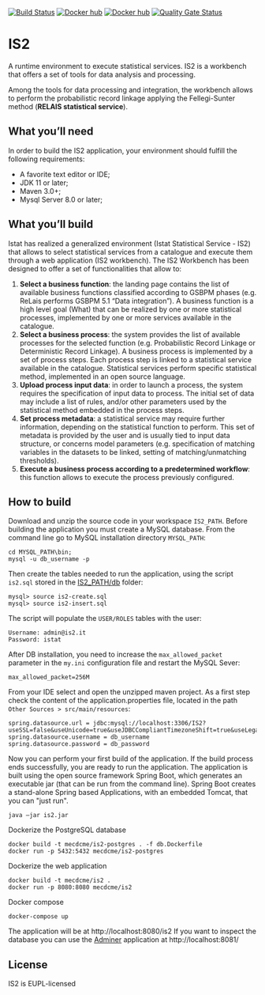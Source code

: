 [![Build Status](https://travis-ci.org/mecdcme/is2.svg?branch=master)](https://travis-ci.org/mecdcme/is2) 
[![Docker hub](https://img.shields.io/docker/cloud/automated/mecdcme/is2.svg?label=is2%20docker)](https://hub.docker.com/r/mecdcme/is2)
[![Docker hub](https://img.shields.io/docker/cloud/automated/mecdcme/is2-postgres.svg?label=is2-postgres%20docker)](https://hub.docker.com/r/mecdcme/is2-postgres)
[![Quality Gate Status](https://sonarcloud.io/api/project_badges/measure?project=mecdcme_is2&metric=alert_status)](https://sonarcloud.io/dashboard?id=mecdcme_is2)
# IS2
A runtime environment to execute statistical services. IS2 is a workbench that offers a set of tools for data analysis and processing. 

Among the tools for data processing and integration, the workbench allows to perform the probabilistic record linkage  applying the Fellegi-Sunter method (**RELAIS statistical service**). 
## What you’ll need
In order to build the IS2 application, your environment should fulfill the following requirements:

* A favorite text editor or IDE;
* JDK 11 or later; 
* Maven 3.0+;
* Mysql Server 8.0 or later;
 
## What you’ll build
Istat has realized a generalized environment (Istat Statistical Service - IS2) that allows to select statistical services from a catalogue and execute them through a web application (IS2 workbench).
The IS2 Workbench has been designed to offer a set of functionalities that allow to:
1.  **Select a business function**: the landing page contains the list of available business functions classified according to GSBPM phases (e.g. ReLais performs GSBPM 5.1 “Data integration”). A business function is a high level goal (What) that can be realized by one or more statistical processes, implemented by one or more services available in the catalogue.
2.  **Select a business process**: the system provides the list of available processes for the selected function (e.g. Probabilistic Record Linkage or Deterministic Record Linkage). A business process is implemented by a set of process steps. Each process step is linked to a statistical service available in the catalogue. Statistical services perform specific statistical method, implemented in an open source language.
3.  **Upload process input data**: in order to launch a process, the system requires the specification of input data to process. The initial set of data may include a list of rules, and/or other parameters used by the statistical method embedded in the process steps.
4.  **Set process metadata**: a statistical service may require further information, depending on the statistical function to perform. This set of metadata is provided by the user and is usually tied to input data structure, or concerns model parameters (e.g. specification of matching variables in the datasets to be linked, setting of matching/unmatching thresholds).
5.  **Execute a business process according to a predetermined workflow**: this function allows to execute the process previously configured.
## How to build
Download and unzip the source code in your workspace `IS2_PATH`.
Before building the application you must create a MySQL database. From the command line go to MySQL installation directory `MYSQL_PATH`:
```
cd MYSQL_PATH\bin;
mysql -u db_username -p
```
Then create the tables needed to run the application, using the script `is2.sql` stored in the [IS2_PATH/db](db/is2.sql) folder:
```
mysql> source is2-create.sql
mysql> source is2-insert.sql
```

The script will populate the `USER/ROLES` tables with the user:
```
Username: admin@is2.it
Password: istat
``` 

After DB installation, you need to increase the `max_allowed_packet` parameter  in the `my.ini` configuration file and restart the MySQL Sever:
```
max_allowed_packet=256M
```

From your IDE select and open the unzipped maven project.
As a first step check the content of the application.properties file, located in the path `Other Sources > src/main/resources`:

```
spring.datasource.url = jdbc:mysql://localhost:3306/IS2?useSSL=false&useUnicode=true&useJDBCCompliantTimezoneShift=true&useLegacyDatetimeCode=false&serverTimezone=UTC
spring.datasource.username = db_username
spring.datasource.password = db_password
```
Now you can perform your first build of the application.
If the build process ends successfully, you are ready to run the application. 
The application is built using the open source framework Spring Boot, which generates an 
executable jar (that can be run from the command line). Spring Boot creates a stand-alone Spring 
based Applications, with an embedded Tomcat, that you can "just run".
```
java –jar is2.jar
```


Dockerize the PostgreSQL database
```
docker build -t mecdcme/is2-postgres . -f db.Dockerfile
docker run -p 5432:5432 mecdcme/is2-postgres
```

Dockerize the web application
```
docker build -t mecdcme/is2 .
docker run -p 8080:8080 mecdcme/is2 
```

Docker compose
```
docker-compose up
```
The application will be at http://localhost:8080/is2 If you want to inspect the database you can use the 
[Adminer](https://hub.docker.com/_/adminer/) application at http://localhost:8081/ 

## License
IS2 is EUPL-licensed
